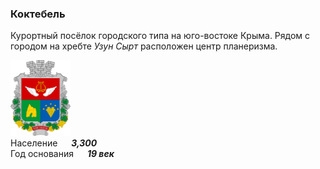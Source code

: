 <!--2023-02-12 00:53:44-->
### Коктебель
Курортный посёлок городского типа на юго-востоке Крыма. 
Рядом с городом на хребте *Узун Сырт* расположен центр планеризма.

<img src="./Koktebel_krym.svg" width="96px"><br>
Население &emsp; ***3,300*** &emsp;<br>
Год&nbsp;основания &emsp; ***19 век***